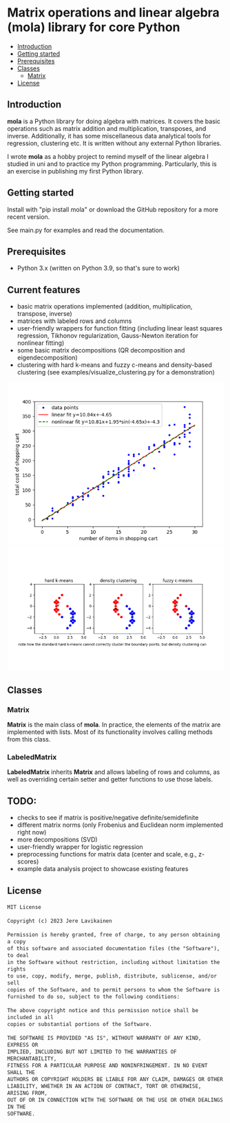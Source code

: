 # Matrix operations and linear algebra (mola) library for core Python

- [Introduction](#introduction)
- [Getting started](#getting-started)
- [Prerequisites](#prerequisites)
- [Classes](#classes)
  * [Matrix](#matrix)
- [License](#license)
<!-- toc -->

## Introduction

**mola** is a Python library for doing algebra with matrices. It covers the basic operations such as matrix addition and multiplication, transposes, and inverse. Additionally, it has some miscellaneous data analytical tools for regression, clustering etc. It is written without any external Python libraries.

I wrote **mola** as a hobby project to remind myself of the linear algebra I studied in uni and to practice my Python programming. Particularly, this is an exercise in publishing my first Python library.

## Getting started

Install with "pip install mola" or download the GitHub repository for a more recent version.

See main.py for examples and read the documentation.

## Prerequisites

- Python 3.x (written on Python 3.9, so that's sure to work)

## Current features

- basic matrix operations implemented (addition, multiplication, transpose, inverse)
- matrices with labeled rows and columns
- user-friendly wrappers for function fitting (including linear least squares regression, Tikhonov regularization, Gauss-Newton iteration for nonlinear fitting)
- some basic matrix decompositions (QR decomposition and eigendecomposition)
- clustering with hard k-means and fuzzy c-means and density-based clustering (see examples/visualize_clustering.py for a demonstration)


![visualization of regression algorithms](https://github.com/jerela/mola/blob/master/examples/visualize_regression.png)
![visualization of clustering algorithms](https://github.com/jerela/mola/blob/master/examples/visualize_clustering.png)

## Classes

### Matrix

**Matrix** is the main class of **mola**. In practice, the elements of the matrix are implemented with lists. Most of its functionality involves calling methods from this class.

### LabeledMatrix

**LabeledMatrix** inherits **Matrix** and allows labeling of rows and columns, as well as overriding certain setter and getter functions to use those labels.

## TODO:
- checks to see if matrix is positive/negative definite/semidefinite
- different matrix norms (only Frobenius and Euclidean norm implemented right now)
- more decompositions (SVD)
- user-friendly wrapper for logistic regression
- preprocessing functions for matrix data (center and scale, e.g., z-scores)
- example data analysis project to showcase existing features

## License

```
MIT License

Copyright (c) 2023 Jere Lavikainen

Permission is hereby granted, free of charge, to any person obtaining a copy
of this software and associated documentation files (the "Software"), to deal
in the Software without restriction, including without limitation the rights
to use, copy, modify, merge, publish, distribute, sublicense, and/or sell
copies of the Software, and to permit persons to whom the Software is
furnished to do so, subject to the following conditions:

The above copyright notice and this permission notice shall be included in all
copies or substantial portions of the Software.

THE SOFTWARE IS PROVIDED "AS IS", WITHOUT WARRANTY OF ANY KIND, EXPRESS OR
IMPLIED, INCLUDING BUT NOT LIMITED TO THE WARRANTIES OF MERCHANTABILITY,
FITNESS FOR A PARTICULAR PURPOSE AND NONINFRINGEMENT. IN NO EVENT SHALL THE
AUTHORS OR COPYRIGHT HOLDERS BE LIABLE FOR ANY CLAIM, DAMAGES OR OTHER
LIABILITY, WHETHER IN AN ACTION OF CONTRACT, TORT OR OTHERWISE, ARISING FROM,
OUT OF OR IN CONNECTION WITH THE SOFTWARE OR THE USE OR OTHER DEALINGS IN THE
SOFTWARE.

```
